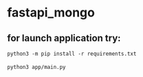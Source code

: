 # fastapi_mongo

## for launch application try:
<code>python3 -m pip install -r requirements.txt</code>
<br>
<br>
<code>python3 app/main.py</code>